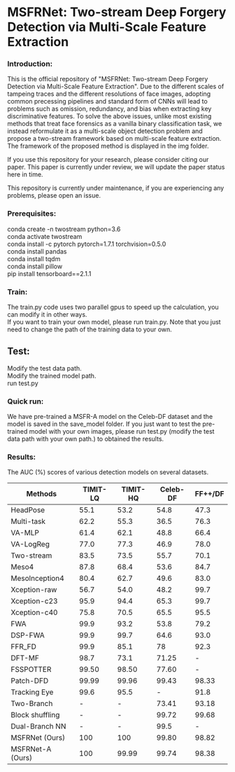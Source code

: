 # MSFRNet: Two-stream Deep Forgery Detection via Multi-Scale Feature Extraction

### Introduction:  
This is the official repository of "MSFRNet: Two-stream Deep Forgery Detection via Multi-Scale Feature Extraction". Due to the different scales of tampeing traces and the different resolutions of face images, adopting common precessing pipelines and standard form of CNNs will lead to problems such as omission, redundancy, and bias when extracting key discriminative features. To solve the above issues, unlike most existing methods that treat face forensics as a vanilla binary classification task, we instead reformulate it as a multi-scale object detection problem and propose a two-stream framework based on multi-scale feature extraction. The framework of the proposed method is displayed in the img folder.

If you use this repository for your research, please consider citing our paper. This paper is currently under review, we will update the paper status here in time.

This repository is currently under maintenance, if you are experiencing any problems, please open an issue.

### Prerequisites:  
conda create -n twostream python=3.6  
conda activate twostream  
conda install -c pytorch pytorch=1.7.1 torchvision=0.5.0  
conda install pandas  
conda install tqdm  
conda install pillow  
pip install tensorboard==2.1.1

### Train:  
The train.py code uses two parallel gpus to speed up the calculation, you can modify it in other ways.  
If you want to train your own model, please run train.py. Note that you just need to change the path of the training data to your own.


## Test:  
Modify the test data path.  
Modify the trained model path.  
run test.py

### Quick run:
We have pre-trained a MSFR-A model on the Celeb-DF dataset and the model is saved in the save_model folder. 
If you just want to test the pre-trained model with your own images, please run test.py (modify the test data path with your own path.) to obtained the results.

### Results:
The AUC (%) scores of various detection models on several datasets.

Methods  | TIMIT-LQ  | TIMIT-HQ  | Celeb-DF  | FF++/DF 
 ---- | ----- | ------  | -------| -------
HeadPose | 55.1 |	53.2 |	54.8 |47.3 
Multi-task | 62.2 |	55.3 |	36.5 |	76.3
VA-MLP |61.4	| 62.1 |	48.8 |	66.4
VA-LogReg	| 77.0 |	77.3 |	46.9 |	78.0
Two-stream |83.5 | 	73.5 |	55.7 |	70.1
Meso4 |87.8 |	68.4 |	53.6 |	84.7
Mesolnception4 |	80.4	| 62.7 |	49.6 |	83.0
Xception-raw | 56.7 |	54.0 |	48.2 |	99.7
Xception-c23 |	95.9 |	94.4 |	65.3 |	99.7
Xception-c40 |	75.8 |	70.5 |	65.5 |	95.5
FWA | 99.9 |	93.2 |	53.8 |	79.2
DSP-FWA |	99.9 |	99.7 |	64.6 |	93.0
FFR_FD |	99.9 |	85.1 |	78 |	92.3
DFT-MF | 98.7 |	73.1 |	71.25 |	-
FSSPOTTER | 99.50 |	98.50 |	77.60 |	-
Patch-DFD |	99.99 |	99.96 |	99.43 |	98.33
Tracking Eye |	99.6 |	95.5 |	-	| 91.8
Two-Branch |	-	| -	| 73.41 |	93.18
Block shuffling |	- |	- |	99.72 |	99.68
Dual-Branch NN |	- |	-	| 99.5 |	-
MSFRNet (Ours) |	100	| 100 |	99.80 |	98.82
MSFRNet-A (Ours) |	100	| 99.99| 	99.74 |	98.38



 
